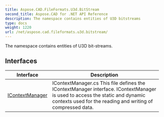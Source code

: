 ```yaml
---
title: Aspose.CAD.FileFormats.U3d.BitStream
second_title: Aspose.CAD for .NET API Reference
description: The namespace contains entities of U3D bitstreams
type: docs
weight: 1220
url: /net/aspose.cad.fileformats.u3d.bitstream/
---
```

The namespace contains entities of U3D bit-streams.

## Interfaces

| Interface | Description |
| --- | --- |
| [IContextManager](./icontextmanager/) | IContextManager.cs This file defines the IContextManager interface. IContextManager is used to access the static and dynamic contexts used for the reading and writing of compressed data. |



